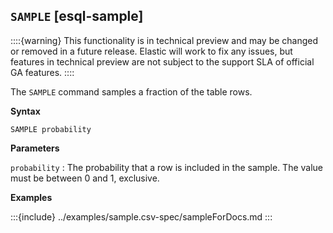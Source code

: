## `SAMPLE` [esql-sample]

::::{warning}
This functionality is in technical preview and may be
changed or removed in a future release. Elastic will work to fix any
issues, but features in technical preview are not subject to the support
SLA of official GA features.
::::

The `SAMPLE` command samples a fraction of the table rows.

**Syntax**

```esql
SAMPLE probability
```

**Parameters**

`probability`
:   The probability that a row is included in the sample. The value must be between 0 and 1, exclusive.

**Examples**

:::{include} ../examples/sample.csv-spec/sampleForDocs.md
:::
